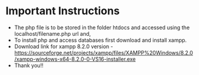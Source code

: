 # Important Instructions
* The php file is to be stored in the folder htdocs and accessed using the localhost/filename.php url and,
* To install php and access databases first download and install xampp.
* Download link for xampp 8.2.0 version - https://sourceforge.net/projects/xampp/files/XAMPP%20Windows/8.2.0/xampp-windows-x64-8.2.0-0-VS16-installer.exe
* Thank you!!
